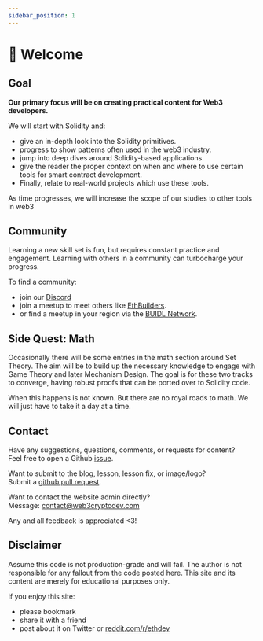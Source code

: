 ```yaml
---
sidebar_position: 1
---
```


# 👋 Welcome

## Goal

**Our primary focus will be on creating practical content for Web3 developers.**

We will start with Solidity and:

- give an in-depth look into the Solidity primitives.
- progress to show patterns often used in the web3 industry.
- jump into deep dives around Solidity-based applications.
- give the reader the proper context on when and where to use certain tools for smart contract development.
- Finally, relate to real-world projects which use these tools.

As time progresses, we will increase the scope of our studies to other tools in web3

## Community

Learning a new skill set is fun, but requires constant practice and engagement. Learning with others in a community can turbocharge your progress.

To find a community:

- join our [Discord](https://discord.gg/PqVhBKxSKb)
- join a meetup to meet others like [EthBuilders](https://www.meetup.com/ethbuilders/).
- or find a meetup in your region via the [BUIDL Network](https://www.meetup.com/pro/buidl/).

## Side Quest: Math

Occasionally there will be some entries in the math section around Set Theory. The aim will be to build up the necessary knowledge to engage with Game Theory and later Mechanism Design. The goal is for these two tracks to converge, having robust proofs that can be ported over to Solidity code.

When this happens is not known. But there are no royal roads to math. We will just have to take it a day at a time.

## Contact

Have any suggestions, questions, comments, or requests for content?  
Feel free to open a Github [issue](https://github.com/tesla809/BuildersETH/issues).

Want to submit to the blog, lesson, lesson fix, or image/logo?  
Submit a [github pull request](https://github.com/tesla809/BuildersETH/pulls).

Want to contact the website admin directly?  
Message: contact@web3cryptodev.com

Any and all feedback is appreciated <3!

## Disclaimer

Assume this code is not production-grade and will fail. The author is not responsible for any fallout from the code posted here. This site and its content are merely for educational purposes only.

If you enjoy this site:

- please bookmark
- share it with a friend
- post about it on Twitter or [reddit.com/r/ethdev](https://www.reddit.com/r/ethdev)

